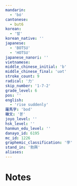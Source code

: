 ```yaml
---
mandarin:
  - 'bó'
cantonese:
  - but6
korean:
  - '발'
korean_native: ''
japanese:
  - 'BOTSU'
  - 'HOTSU'
japanese_nanori: ''
vietnamese:
middle_chinese_initial: 'b'
middle_chinese_final: 'uǝt'
stroke_count: 9
radical: '力'
skip_number: '1-7-2'
grade_level: 6
pos: ''
english:
  - 'rise suddenly'
羅馬字: 'bod'
韓文: '볻'
joyo_level: ''
hsk_level: ''
hanmun_edu_level: ''
danayo_id: 6195
mc_id: 1226
graphemic_classification: '孛'
stand_in: '勃興'
aliases:
---
```


# Notes
